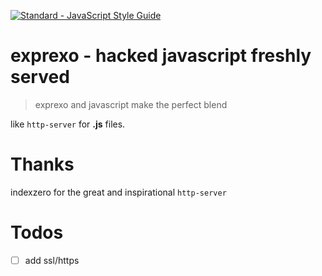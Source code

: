 [![Standard - JavaScript Style Guide](https://img.shields.io/badge/code%20style-standard-brightgreen.svg)](http://standardjs.com/)

# exprexo - hacked javascript freshly served

> exprexo and javascript make the perfect blend

like `http-server` for **.js** files.

# Thanks
indexzero for the great and inspirational `http-server`

# Todos
* [ ] add ssl/https
